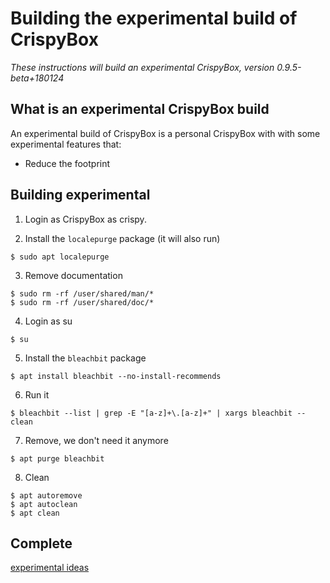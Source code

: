 # Building the experimental build of CrispyBox
*These instructions will build an experimental CrispyBox, version 0.9.5-beta+180124*

## What is an experimental CrispyBox build
An experimental build of CrispyBox is a personal CrispyBox with with some experimental features that:
* Reduce the footprint

## Building experimental
1. Login as CrispyBox as crispy.

2. Install the `localepurge` package (it will also run)
```
$ sudo apt localepurge
```

3. Remove documentation
```shell
$ sudo rm -rf /user/shared/man/*
$ sudo rm -rf /user/shared/doc/*
```

4. Login as su
```shell
$ su
```

5. Install the `bleachbit` package
```shell
$ apt install bleachbit --no-install-recommends
```
6. Run it
```
$ bleachbit --list | grep -E "[a-z]+\.[a-z]+" | xargs bleachbit --clean
```
7. Remove, we don't need it anymore
```shell
$ apt purge bleachbit
```

8. Clean
```shell
$ apt autoremove
$ apt autoclean
$ apt clean
```

## Complete
[experimental ideas](https://github.com/APrettyCoolProgram/CrispyBox/blob/master/Experimental_ideas.md)





